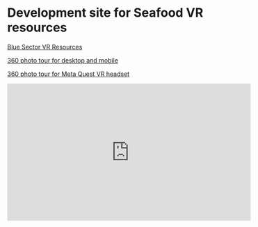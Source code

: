 # Development site for Seafood VR resources

<a href="forge/index.html">Blue Sector VR Resources</a>

<a href="marzipano/index.html">360 photo tour for desktop and mobile</a>

<a href="tour.html">360 photo tour for Meta Quest VR headset</a>

<iframe width="560" height="315" src="https://www.youtube.com/embed/f25jARuVQcw?si=2IOQQ1fO9AiagqwV" title="YouTube video player" frameborder="0" allow="accelerometer; autoplay; clipboard-write; encrypted-media; gyroscope; picture-in-picture; web-share" referrerpolicy="strict-origin-when-cross-origin" allowfullscreen></iframe>
